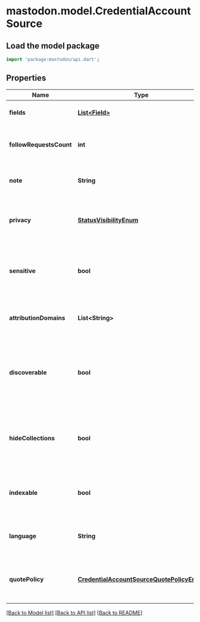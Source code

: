 # mastodon.model.CredentialAccountSource

## Load the model package
```dart
import 'package:mastodon/api.dart';
```

## Properties
Name | Type | Description | Notes
------------ | ------------- | ------------- | -------------
**fields** | [**List&lt;Field&gt;**](Field.md) | Metadata about the account. | 
**followRequestsCount** | **int** | The number of pending follow requests. | 
**note** | **String** | Profile bio, in plain text instead of HTML. | 
**privacy** | [**StatusVisibilityEnum**](StatusVisibilityEnum.md) | The default post privacy to be used for new statuses. | 
**sensitive** | **bool** | Whether new statuses should be marked sensitive by default. | 
**attributionDomains** | **List&lt;String&gt;** | Domains of websites allowed to credit the account. | [optional] 
**discoverable** | **bool** | Whether the account has opted into discovery features such as the profile directory. | [optional] 
**hideCollections** | **bool** | Whether the user hides the contents of their follows and followers collections. | [optional] 
**indexable** | **bool** | Whether public posts should be searchable to anyone. | [optional] 
**language** | **String** | The default posting language for new statuses. | [optional] 
**quotePolicy** | [**CredentialAccountSourceQuotePolicyEnum**](CredentialAccountSourceQuotePolicyEnum.md) | The default quote policy to be used for new statuses. | [optional] 

[[Back to Model list]](../README.md#documentation-for-models) [[Back to API list]](../README.md#documentation-for-api-endpoints) [[Back to README]](../README.md)


